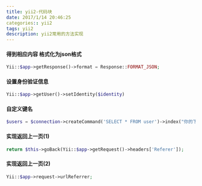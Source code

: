 ```yaml
---
title: yii2-代码块
date: 2017/1/14 20:46:25
categories:: yii2
tags: yii2
description: yii2常用的方法实现
---
```

#### 得到相应内容 格式化为json格式
```php
Yii::$app->getResponse()->format = Response::FORMAT_JSON;
```

#### 设置身份验证信息
```php
Yii::$app->getUser()->setIdentity($identity)
```

#### 自定义键名
```php
$users = $connection->createCommand('SELECT * FROM user')->index("你的下标")->select("你查询的字段")->queryAll();
```

#### 实现返回上一页(1)
```php
return $this->goBack(Yii::$app->getRequest()->headers['Referer']);
```
#### 实现返回上一页(2)
```php
Yii::$app->request->urlReferrer;
```